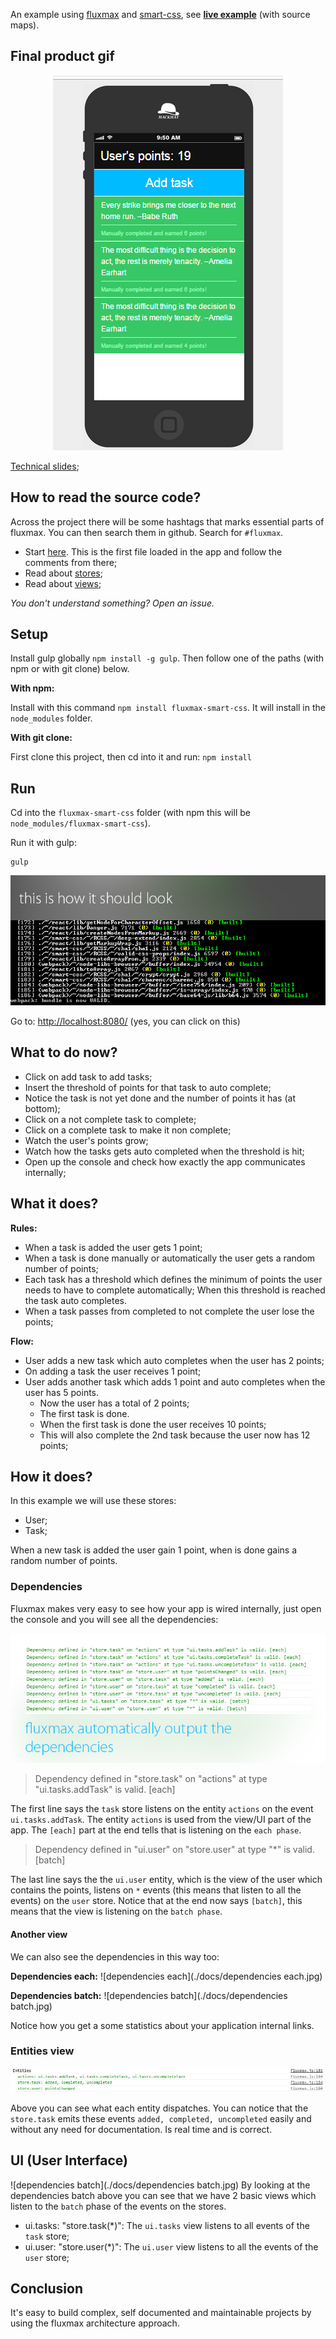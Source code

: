 An example using [fluxmax](https://github.com/hackhat/fluxmax) and [smart-css](https://github.com/hackhat/smart-css), see **[live example](https://cdn.rawgit.com/hackhat/fluxmax-smart-css/v0.0.1/dist/index.html)** (with source maps).



## Final product gif

<p align="center">
  <img src ="./docs/animation2.gif" />
</p>

[Technical slides](http://slides.com/hackhat/fluxmax-smart-css);



## How to read the source code?

Across the project there will be some hashtags that marks essential parts of fluxmax. You can then search them in github. Search for `#fluxmax`.

 - Start [here](./src/index.js). This is the first file loaded in the app and follow the comments from there;
 - Read about [stores](./src/stores/Readme.md);
 - Read about [views](./src/ui/Readme.md);

*You don't understand something? Open an issue.*



## Setup

Install gulp globally `npm install -g gulp`.
Then follow one of the paths (with npm or with git clone) below.


**With npm:**

Install with this command `npm install fluxmax-smart-css`. It will install in the `node_modules` folder. 


**With git clone:**

First clone this project, then cd into it and run: `npm install`



## Run

Cd into the `fluxmax-smart-css` folder (with npm this will be `node_modules/fluxmax-smart-css`).

Run it with gulp:

    gulp

![this is how it should look](./docs/startup.jpg)

Go to: [http://localhost:8080/](http://localhost:8080/) (yes, you can click on this)



## What to do now?

 - Click on add task to add tasks;
 - Insert the threshold of points for that task to auto complete;
 - Notice the task is not yet done and the number of points it has (at bottom);
 - Click on a not complete task to complete;
 - Click on a complete task to make it non complete;
 - Watch the user's points grow;
 - Watch how the tasks gets auto completed when the threshold is hit;
 - Open up the console and check how exactly the app communicates internally;



## What it does?

**Rules:**
 - When a task is added the user gets 1 point;
 - When a task is done manually or automatically the user gets a random number of points;
 - Each task has a threshold which defines the minimum of points the user needs to have to complete automatically; When this threshold is reached the task auto completes.
 - When a task passes from completed to not complete the user lose the points;

**Flow:**
 - User adds a new task which auto completes when the user has 2 points;
 - On adding a task the user receives 1 point;
 - User adds another task which adds 1 point and auto completes when the user has 5 points.
   - Now the user has a total of 2 points;
   - The first task is done.
   - When the first task is done the user receives 10 points;
   - This will also complete the 2nd task because the user now has 12 points;



## How it does?


In this example we will use these stores:

 - User;
 - Task;

When a new task is added the user gain 1 point, when is done gains a random number of points.


### Dependencies

Fluxmax makes very easy to see how your app is wired internally, just open the console and you will see all the dependencies:

![dependencies](./docs/dependencies.jpg)

> Dependency defined in "store.task" on "actions" at type "ui.tasks.addTask" is valid. [each]

The first line says the `task` store listens on the entity `actions` on the event `ui.tasks.addTask`. The entity `actions` is used from the view/UI part of the app. The `[each]` part at the end tells that is listening on the `each phase`.

> Dependency defined in "ui.user" on "store.user" at type "*" is valid. [batch]

The last line says the the `ui.user` entity, which is the view of the user which contains the points, listens on `*` events (this means that listen to all the events) on the `user` store. Notice that at the end now says `[batch]`, this means that the view is listening on the `batch phase`.


#### Another view

We can also see the dependencies in this way too:

**Dependencies each:**
![dependencies each](./docs/dependencies each.jpg)

**Dependencies batch:**
![dependencies batch](./docs/dependencies batch.jpg)

Notice how you get a some statistics about your application internal links.


### Entities view

![entities](./docs/entities.jpg)

Above you can see what each entity dispatches. You can notice that the `store.task` emits these events `added, completed, uncompleted` easily and without any need for documentation. Is real time and is correct.



## UI (User Interface)

![dependencies batch](./docs/dependencies batch.jpg)
By looking at the dependencies batch above you can see that we have 2 basic views which listen to the `batch` phase of the events on the stores. 

 - ui.tasks: "store.task(*)": The `ui.tasks` view listens to all events of the `task` store;
 - ui.user: "store.user(*)": The `ui.user` view listens to all the events of the `user` store;



## Conclusion

It's easy to build complex, self documented and maintainable projects by using the fluxmax architecture approach.
